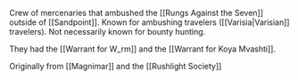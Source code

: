Crew of mercenaries that ambushed the [[Rungs Against the Seven]] outside of [[Sandpoint]]. Known for ambushing travelers ([[Varisia|Varisian]] travelers). Not necessarily known for bounty hunting.

They had the [[Warrant for W_rm]] and the [[Warrant for Koya Mvashti]].

Originally from [[Magnimar]] and the [[Rushlight Society]]